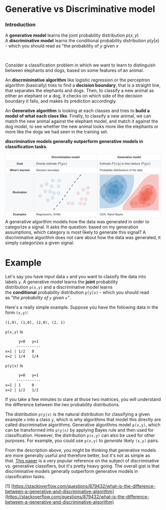 # Generative vs Discriminative model
### Introduction
A **generative model** learns the joint probability distribution $p(x,y)$  
A **discriminative model** learns the conditional probability distribution $p(y|x)$ - which you should read as "the probability of $y$ given $x$

<br/>

Consider a classification problem in which we want to learn to distinguish between elephants and dogs, based on some features of an animal.   

An **discrmininative algorithm** like logistic regression or the perceptron algorithm (basically) tries to find a **decision boundary**, that is a straight line, that separates the elephants and dogs. Then, to classify a new animal as either an elephant or a dog, it checks on which side of the decision boundary it falls, and makes its prediction accordingly.  

An **Generative algorithm** is looking at each classes and tries to **build a model of what each class like**. Finally, to classify a new animal, we can match the new animal against the elephant model, and match it against the dog model, to see whether the new animal looks more like the elephants or more like the dogs we had seen in the training set.




 **discriminative models generally outperform generative models in classification tasks**.

![](_resources/Pasted%20image%2020220704120136.png)
A generative algorithm models how the data was generated in order to categorize a signal. It asks the question: based on my generation assumptions, which category is most likely to generate this signal? A discriminative algorithm does not care about how the data was generated, it simply categorizes a given signal.
# Example

Let's say you have input data `x` and you want to classify the data into labels `y`. A generative model learns the **joint** probability distribution `p(x,y)` and a discriminative model learns the **conditional** probability distribution `p(y|x)` - which you should read as _"the probability of `y` given `x`"_.

Here's a really simple example. Suppose you have the following data in the form `(x,y)`:

`(1,0), (1,0), (2,0), (2, 1)`

`p(x,y)` is

```
      y=0   y=1
     -----------
x=1 | 1/2   0
x=2 | 1/4   1/4
```

`p(y|x)` is

```
      y=0   y=1
     -----------
x=1 | 1     0
x=2 | 1/2   1/2
```

If you take a few minutes to stare at those two matrices, you will understand the difference between the two probability distributions.

The distribution `p(y|x)` is the natural distribution for classifying a given example `x` into a class `y`, which is why algorithms that model this directly are called discriminative algorithms. Generative algorithms model `p(x,y)`, which can be transformed into `p(y|x)` by applying Bayes rule and then used for classification. However, the distribution `p(x,y)` can also be used for other purposes. For example, you could use `p(x,y)` to _generate_ likely `(x,y)` pairs.

From the description above, you might be thinking that generative models are more generally useful and therefore better, but it's not as simple as that. [This paper](http://papers.nips.cc/paper/2020-on-discriminative-vs-generative-classifiers-a-comparison-of-logistic-regression-and-naive-bayes.pdf) is a very popular reference on the subject of discriminative vs. generative classifiers, but it's pretty heavy going. The overall gist is that discriminative models generally outperform generative models in classification tasks.

[1] [https://stackoverflow.com/questions/879432/what-is-the-difference-between-a-generative-and-discriminative-algorithm](https://stackoverflow.com/questions/879432/what-is-the-difference-between-a-generative-and-discriminative-algorithm)